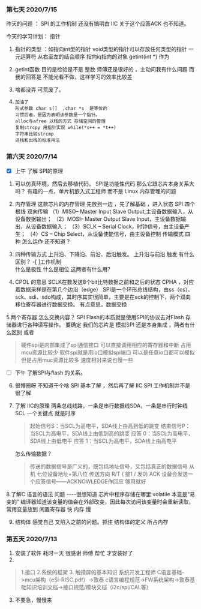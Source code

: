### 第七天 2020/7/15
   昨天的问题 ：
   SPI 的工作机制 还没有搞明白
   IIC 关于这个应答ACK 也不知道。

今天的学习计划：  指针 

1. 
      指针的类型 ：如指向int型的指针
        void类型的指针可以存放任何类型的指针
      一元运算符 从右至左的结合顺序
      指向iq指向的对象 
      getint(int *) 作为

2. 
      getint函数  目的是检验是不是 整数
      师傅还是很好的 ，主动问我有什么问题
      而我的回答是 不能光看不做，这样学习的效率比较差

3.    啥都没弄  可荒废了。

4.     加油了
       形式参数 char s[]  ,char *s  是等价的
       习惯后者，是因为表明该参数是一个指针。
       alloc与afree 以栈的方式 存储空间的管理
       复制strcpy 用指针实现 while(*s++ = *t++)
       字符串比较strcmp
       进栈和出栈的标准用法

### 第六天 2020/7/14
  - [x]  上午  了解 SPI的原理 
  
  1. 可以仿真环境，然后去移植代码，
     SPI是功能性代码 那么它跟芯片本身关系大吗？
     有趣的一点，单片机嵌入式工程师 而不是 Linux   内存管理的问题
         
 2.  内存管理 这款芯片的内存管理 先放到一边 ，先了解基础 ，进入状态
     SPI 四个根线 双向传输 
    （1）MISO– Master Input Slave Output,主设备数据输入，从设备数据输出；
    （2）MOSI– Master Output Slave Input，主设备数据输出，从设备数据输入；
    （3）SCLK – Serial Clock，时钟信号，由主设备产生；
    （4）CS – Chip Select，从设备使能信号，由主设备控制
    传输模式 四种 怎么运作 还不知道？

 3. 四种传输方式 
  上升沿、下降沿、前沿、后沿触发。
  上升沿与前沿 触发 有什么区别？
  -[ ]工作机制  
  什么是极性 什么是相位   这两者有什么用?
 
 4. CPOL 的意思  SCLK在数发送8个bit比特数据之前和之后的状态
    CPHA  ，对应着数据采样是在第几个边沿（edge）
    SPI是一个环形总线结构，由ss（cs）、sck、sdi、sdo构成，其时序其实很简单，主要是在sck的控制下，两个双向移位寄存器进行数据交换。
    有点意思，数据交换
 
 5.两个寄存器 怎么交换内容？
   SPI Flash的本质就是使用SPI的协议去对Flash 存储器进行各种读写操作。
   要确定 我们的芯片是 模拟SPI  还是本身集成 ，两者有什么区别 或者
  > 硬件spi是内部集成了spi通信接口 可以直接调用相应的寄存器和中断 占用mcu资源比较少
  > 软件spi就是用io口模拟spi端口 可以是任意io口都可以模拟 但是占用muc资源比较多 速度相对来说也慢一些 
  
  
   - [ ]  下午  了解SPI与flash 的关系。
   6. 很懵圈呀 不知道干个啥   SPI 基本了解 ，然后再了解 IIC
   SPI 工作机制并不是很了解

 7. 了解 IIC的原理 
     两条总线线路，一条是串行数据线SDA，一条是串行时钟线SCL
    一个关键点 就是时序
    > 起始信号S：当SCL为高电平，SDA线上由高到低的跳变
    > 结束信号P：当SCL为高电平，SDA线上由低到高的跳变
    > 应答 0：当SCL为高电平，SDA线上由低电平
    > 应答 1：当SCL为高电平，SDA线上由高电平
 
    怎么传输数据？
    >  传送的数据信号是广义的，既包括地址信号，又包括真正的数据信号
    >   从机 七位设备地址+第八位 传送方向 R/T  ( 接1 / 发0)
    >   ACK  设备会发送一个应答信号——ACKNOWLEDGE作回应
    >   够用就好 

8.了解C 语言的语法 问题 ----很想知道 芯片中程序存储在哪里 
    volatile   本意是“易变的”
    编译器知道该变量的值会在外部改变，因此每次访问该变量时会重新读取，
    常用变量放到 闲置寄存器  快
                           内存             慢

9. 结构体
    感觉自己 又陷入之前的问题。抓住
    结构体的定义   所占内存

   
### 第五天  2020/7/13 
1. 安装了软件 
  耗时一天  很感谢 师傅 帮忙 才安装好了
2.   
> 1.接口  2.系统的框架   3. 触摸屏的基本知识
> 系统开发工程师
> C语言基础->mcu架构（eSi-RISC.pdf）->敦泰 c语言编程规范->FW系统架构->敦泰基础知识培训文档->接口规范/模块文档（i2c/spi/CAL等）

3. 不要急，慢慢来
 
